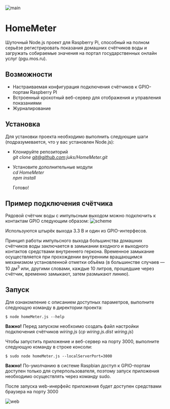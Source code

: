 ![main](https://cloud.githubusercontent.com/assets/147685/16461469/69b19d82-3e35-11e6-8ff6-68b285bcc05e.jpg)

# HomeMeter
Шуточный Node.js проект для Raspberry Pi, способный на полном серьёзе регистрировать показания домашних счётчиков воды и загружать собираемые значения на портал государственных онлайн услуг (pgu.mos.ru).

## Возможности
* Настраиваемая конфигурация подключения счётчиков к GPIO-портам Raspberry PI
* Встроенный крохотный веб-сервер для отображения и управления показаниями
* Журналирование

## Установка
Для установки проекта необходимо выполнить следующие шаги (подразумевается, что у вас установлен Node.js):
* Клонируйте репозиторий  
    _git clone git@github.com:juks/HomeMeter.git_

* Установите дополнительные модули  
    _cd HomeMeter_  
    _npm install_

  Готово!
  
## Пример подключения счётчика
Рядовой счётчик воды с импульсным выходом можно подключить к контактам GPIO следующим образом:
![scheme](https://cloud.githubusercontent.com/assets/147685/16464262/081680d0-3e42-11e6-9a63-66933f000032.png)

Используются штырёк выхода 3.3 В и один из GPIO-интерфесов.

Принцип работы импульсного выхода большинства домашних счётчиков воды заключается в замыкании входного и выходного контактов средствами внутреннего геркона. Временное замыкание осуществляется при прохождении внутренним вращающимся механизмом установленной отметки объёма (в большинстве случаев — 10 дм<sup>3</sup> или, другими словами, каждые 10 литров, прошедшие через счётчик, временно замыкают, затем размыкают линию).
  
## Запуск
Для ознакомление с описанием доступных параметров, выполните следующую команду в директории проекта:

    $ node homeMeter.js --help

**Важно!** Перед запуском необхоимо создать файл настройки подключения счётчиков _wiring.js_ (_cp wiring.js.dist wiring.js_)

Чтобы запустить приложение и веб-сервер на порту 3000, выполните следующую команду в строке консоли:

    $ sudo node homeMeter.js --localServerPort=3000

**Важно!** По-умолчанию в системе Raspbian доступ к GPIO-портам доступен только для суперпользователя, поэтому запуск приложения необходимо осуществлять через команду sudo.

После запуска web-инерфейс приложения будет доступен средствами браузера на порту 3000

![web](https://cloud.githubusercontent.com/assets/147685/16462344/80a180d0-3e39-11e6-9301-f0a8ed1470c1.png)

